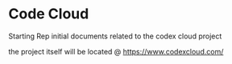 # Code Cloud
Starting Rep
initial documents related to the codex cloud project

the project itself will be located @ https://www.codexcloud.com/
